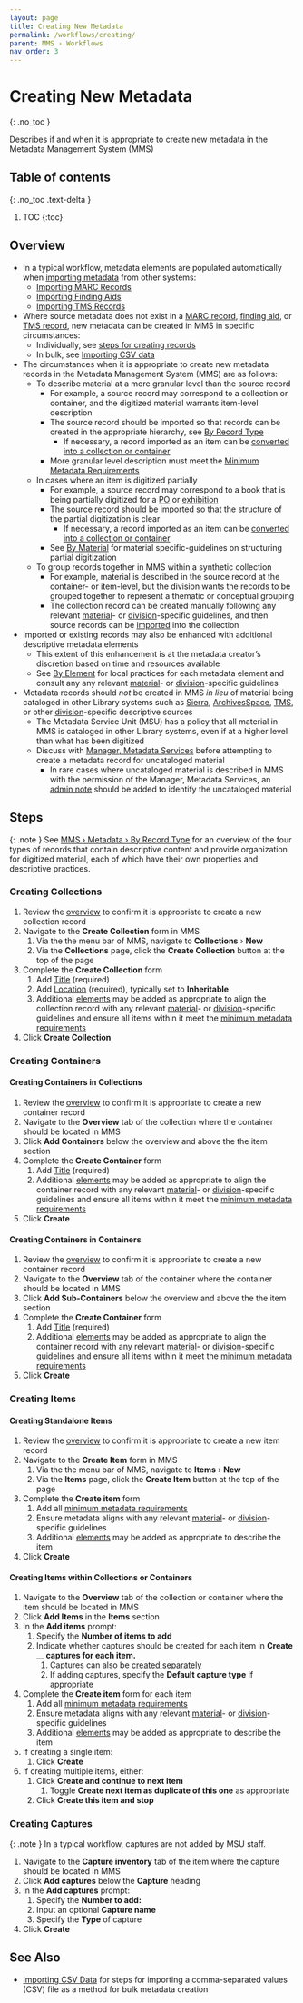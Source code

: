 ```yaml
---
layout: page
title: Creating New Metadata
permalink: /workflows/creating/
parent: MMS › Workflows
nav_order: 3
---
```


# Creating New Metadata
{: .no_toc }

Describes if and when it is appropriate to create new metadata in the Metadata Management System (MMS)

## Table of contents
{: .no_toc .text-delta }

1. TOC
{:toc}

## Overview
- In a typical workflow, metadata elements are populated automatically when [importing metadata](/metadata-documentation/workflows/importing/) from other systems:
  - [Importing MARC Records](/metadata-documentation/workflows/importing/marc/)
  - [Importing Finding Aids](/metadata-documentation/workflows/importing/finding-aids/)
  - [Importing TMS Records](/metadata-documentation/workflows/importing/tms/)
- Where source metadata does not exist in a [MARC record](/metadata-documentation/workflows/importing/marc/), [finding aid](/metadata-documentation/workflows/importing/finding-aids/), or [TMS record](/metadata-documentation/workflows/importing/csv/), new metadata can be created in MMS in specific circumstances:
  - Individually, see [steps for creating records](#steps)
  - In bulk, see [Importing CSV data](/metadata-documentation/workflows/importing/csv/)
- The circumstances when it is appropriate to create new metadata records in the Metadata Management System (MMS) are as follows:
  - To describe material at a more granular level than the source record
    - For example, a source record may correspond to a collection or container, and the digitized material warrants item-level description
    - The source record should be imported so that records can be created in the appropriate hierarchy, see [By Record Type](/metadata-documentation/metadata/record-type/)
      - If necessary, a record imported as an item can be [converted into a collection or container](/metadata-documentation/workflows/remediation/restructuring/#converting-items)
    - More granular level description must meet the [Minimum Metadata Requirements](/metadata-documentation/metadata/guidelines/#minimum-metadata-requirements)
  - In cases where an item is digitized partially
    - For example, a source record may correspond to a book that is being partially digitized for a [PO](/metadata-documentation/workflows/digitization/po/) or [exhibition](/metadata-documentation/workflows/digitization/exhibitions/)
    - The source record should be imported so that the structure of the partial digitization is clear
      - If necessary, a record imported as an item can be [converted into a collection or container](/metadata-documentation/workflows/remediation/restructuring/#converting-items)
    - See [By Material](/metadata-documentation/metadata/material/) for material specific-guidelines on structuring partial digitization
  - To group records together in MMS within a synthetic collection
    - For example, material is described in the source record at the container- or item-level, but the division wants the records to be grouped together to represent a thematic or conceptual grouping
    - The collection record can be created manually following any relevant [material](/metadata-documentation/metadata/material/)- or [division](/metadata-documentation/metadata/division/)-specific guidelines, and then source records can be [imported](/metadata-documentation/workflows/importing/) into the collection
- Imported or existing records may also be enhanced with additional descriptive metadata elements
  - This extent of this enhancement is at the metadata creator’s discretion based on time and resources available
  - See [By Element](/metadata-documentation/metadata/element/) for local practices for each metadata element and consult any any relevant [material](/metadata-documentation/metadata/material/)- or [division](/metadata-documentation/metadata/division/)-specific guidelines
- Metadata records should _not_ be created in MMS _in lieu_ of material being cataloged in other Library systems such as [Sierra](/metadata-documentation/resources/glossary/#sierra), [ArchivesSpace](/metadata-documentation/resources/glossary/#archivesspace), [TMS](/metadata-documentation/resources/glossary/#the-museum-system), or other [division](/metadata-documentation/metadata/division/)-specific descriptive sources
  - The Metadata Service Unit (MSU) has a policy that all material in MMS is cataloged in other Library systems, even if at a higher level than what has been digitized
  - Discuss with [Manager, Metadata Services](/metadata-documentation/contact/#our-team) before attempting to create a metadata record for uncataloged material
    - In rare cases where uncataloged material is described in MMS with the permission of the Manager, Metadata Services, an [admin note](/metadata-documentation/metadata/element/note/#type) should be added to identify the uncataloged material

## Steps

{: .note }
See [MMS › Metadata › By Record Type](/metadata-documentation/metadata/record-type/) for an overview of the four types of records that contain descriptive content and provide organization for digitized material, each of which have their own properties and descriptive practices.

### Creating Collections
1. Review the [overview](#overview) to confirm it is appropriate to create a new collection record
1. Navigate to the **Create Collection** form in MMS
   1. Via the the menu bar of MMS, navigate to **Collections** › **New**
   1. Via the **Collections** page, click the **Create Collection** button at the top of the page
1. Complete the **Create Collection** form
   1. Add [Title](/metadata-documentation/metadata/element/title/) (required)
   1. Add [Location](/metadata-documentation/metadata/element/location/) (required), typically set to **Inheritable**
   1. Additional [elements](/metadata-documentation/metadata/element/) may be added as appropriate to align the collection record with any relevant [material](/metadata-documentation/metadata/material/)- or [division](/metadata-documentation/metadata/division/)-specific guidelines and ensure all items within it meet the [minimum metadata requirements](/metadata-documentation/metadata/guidelines/#minimum-metadata-requirements)
1. Click **Create Collection**

### Creating Containers

#### Creating Containers in Collections
1. Review the [overview](#overview) to confirm it is appropriate to create a new container record
1. Navigate to the **Overview** tab of the collection where the container should be located in MMS
1. Click **Add Containers** below the overview and above the the item section
1. Complete the **Create Container** form
   1. Add [Title](/metadata-documentation/metadata/element/title/) (required)
   1. Additional [elements](/metadata-documentation/metadata/element/) may be added as appropriate to align the container record with any relevant [material](/metadata-documentation/metadata/material/)- or [division](/metadata-documentation/metadata/division/)-specific guidelines and ensure all items within it meet the [minimum metadata requirements](/metadata-documentation/metadata/guidelines/#minimum-metadata-requirements)
1. Click **Create**

#### Creating Containers in Containers
1. Review the [overview](#overview) to confirm it is appropriate to create a new container record
1. Navigate to the **Overview** tab of the container where the container should be located in MMS
1. Click **Add Sub-Containers** below the overview and above the the item section
1. Complete the **Create Container** form
   1. Add [Title](/metadata-documentation/metadata/element/title/) (required)
   1. Additional [elements](/metadata-documentation/metadata/element/) may be added as appropriate to align the container record with any relevant [material](/metadata-documentation/metadata/material/)- or [division](/metadata-documentation/metadata/division/)-specific guidelines and ensure all items within it meet the [minimum metadata requirements](/metadata-documentation/metadata/guidelines/#minimum-metadata-requirements)
1. Click **Create**

### Creating Items

#### Creating Standalone Items
1. Review the [overview](#overview) to confirm it is appropriate to create a new item record
1. Navigate to the **Create Item** form in MMS
   1. Via the the menu bar of MMS, navigate to **Items** › **New**
   1. Via the **Items** page, click the **Create Item** button at the top of the page
1. Complete the **Create item** form
   1. Add all [minimum metadata requirements](/metadata-documentation/metadata/guidelines/#minimum-metadata-requirements)
   1. Ensure metadata aligns with any relevant [material](/metadata-documentation/metadata/material/)- or [division](/metadata-documentation/metadata/division/)-specific guidelines
   1. Additional [elements](/metadata-documentation/metadata/element/) may be added as appropriate to describe the item
1. Click **Create**

#### Creating Items within Collections or Containers
1. Navigate to the **Overview** tab of the collection or container where the item should be located in MMS
1. Click **Add Items** in the **Items** section
1. In the **Add items** prompt:
   1. Specify the **Number of items to add**
   1. Indicate whether captures should be created for each item in **Create \_\_ captures for each item.**
      1. Captures can also be [created separately](#creating-captures)
      1. If adding captures, specify the **Default capture type** if appropriate
1. Complete the **Create item** form for each item
   1. Add all [minimum metadata requirements](/metadata-documentation/metadata/guidelines/#minimum-metadata-requirements)
   1. Ensure metadata aligns with any relevant [material](/metadata-documentation/metadata/material/)- or [division](/metadata-documentation/metadata/division/)-specific guidelines
   1. Additional [elements](/metadata-documentation/metadata/element/) may be added as appropriate to describe the item
1. If creating a single item:
   1. Click **Create**
1. If creating multiple items, either:
   1. Click **Create and continue to next item**
      1. Toggle **Create next item as duplicate of this one** as appropriate
   1. Click **Create this item and stop**

### Creating Captures

{: .note }
In a typical workflow, captures are not added by MSU staff.

1. Navigate to the **Capture inventory** tab of the item where the capture should be located in MMS
1. Click **Add captures** below the **Capture** heading
1. In the **Add captures** prompt:
   1. Specify the **Number to add:**
   1. Input an optional **Capture name**
   1. Specify the **Type** of capture
1. Click **Create**

## See Also
- [Importing CSV Data](/metadata-documentation/workflows/importing/csv/) for steps for importing a comma-separated values (CSV) file as a method for bulk metadata creation